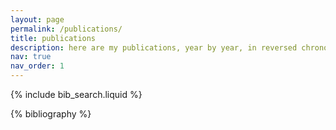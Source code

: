 ```yaml
---
layout: page
permalink: /publications/
title: publications
description: here are my publications, year by year, in reversed chronological order.
nav: true
nav_order: 1
---
```


<!-- _pages/publications.md -->

<!-- Bibsearch Feature -->

{% include bib_search.liquid %}

<div class="publications">

{% bibliography %}

</div>
